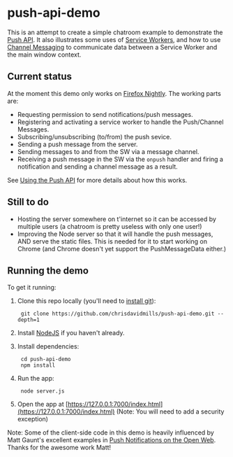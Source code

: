 # push-api-demo

This is an attempt to create a simple chatroom example to demonstrate the [Push API](https://developer.mozilla.org/en-US/docs/Web/API/Push_API). It also illustrates some uses of [Service Workers](https://developer.mozilla.org/en-US/docs/Web/API/Service_Worker_API), and how to use [Channel Messaging](https://developer.mozilla.org/en-US/docs/Web/API/Channel_Messaging_API) to communicate data between a Service Worker and the main window context.

## Current status

At the moment this demo only works on [Firefox Nightly](https://nightly.mozilla.org/). The working parts are:

* Requesting permission to send notifications/push messages.
* Registering and activating a service worker to handle the Push/Channel Messages.
* Subscribing/unsubscribing (to/from) the push sevice.
* Sending a push message from the server.
* Sending messages to and from the SW via a message channel.
* Receiving a push message in the SW via the `onpush` handler and firing a notification and sending a channel message as a result.

See [Using the Push API](https://developer.mozilla.org/en-US/docs/Web/API/Push_API/Using_the_Push_API) for more details about how this works.

## Still to do

* Hosting the server somewhere on t'internet so it can be accessed by multiple users (a chatroom is pretty useless with only one user!)
* Improving the Node server so that it will handle the push messages, AND serve the static files. This is needed for it to start working on Chrome (and Chrome doesn't yet support the PushMessageData either.)


## Running the demo

To get it running:


1. Clone this repo locally (you'll need to [install git](http://git-scm.com/downloads)):

        git clone https://github.com/chrisdavidmills/push-api-demo.git --depth=1

2. Install [NodeJS](https://nodejs.org/) if you haven't already.
3. Install dependencies:

        cd push-api-demo
        npm install

4. Run the app:

        node server.js

5. Open the app at
   [https://127.0.0.1:7000/index.html](https://127.0.0.1:7000/index.html)
   (Note: You will need to add a security exception)

Note: Some of the client-side code in this demo is heavily influenced by Matt Gaunt's excellent examples in [Push Notifications on the Open Web](http://updates.html5rocks.com/2015/03/push-notificatons-on-the-open-web). Thanks for the awesome work Matt!


